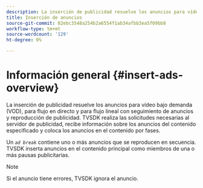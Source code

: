 ```yaml
---
description: La inserción de publicidad resuelve los anuncios para vídeo bajo demanda (VOD), para flujo en directo y para flujo lineal con seguimiento de anuncios y reproducción de publicidad. TVSDK realiza las solicitudes necesarias al servidor de publicidad, recibe información sobre los anuncios del contenido especificado y coloca los anuncios en el contenido por fases.
title: Inserción de anuncios
source-git-commit: 02ebc3548a254b2a6554f1ab34afbb3ea5f09bb8
workflow-type: tm+mt
source-wordcount: '129'
ht-degree: 0%

---
```


# Información general {#insert-ads-overview}

La inserción de publicidad resuelve los anuncios para vídeo bajo demanda (VOD), para flujo en directo y para flujo lineal con seguimiento de anuncios y reproducción de publicidad. TVSDK realiza las solicitudes necesarias al servidor de publicidad, recibe información sobre los anuncios del contenido especificado y coloca los anuncios en el contenido por fases.

Un *`ad break`* contiene uno o más anuncios que se reproducen en secuencia. TVSDK inserta anuncios en el contenido principal como miembros de una o más pausas publicitarias.

>[!NOTE]
>
>Si el anuncio tiene errores, TVSDK ignora el anuncio.
